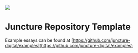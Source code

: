 [![](https://v3.juncture-digital.org/images/wb.svg)](https://v3.juncture-digital.org/wb)

# Juncture Repository Template

Example essays can be found at [https://github.com/juncture-digital/examples](https://github.com/juncture-digital/examples)